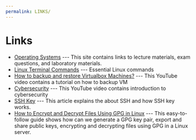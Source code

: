 ```yaml
---
permalink: LINKS/
---
```


# Links

* [Operating Systems](https://os.vlsm.org/) ---
  This site contains links to lecture materials, exam questions, and laboratory materials.
* [Linux Terminal Commands](https://www.hostinger.com/tutorials/linux-commands) ---
  Essential Linux commands
* [How to backup and restore Virtualbox Machines?](https://www.youtube.com/watch?v=HkGJr5BJg5g) ---
  This YouTube video contains a tutorial on how to backup VM
* [Cybersecurity](https://www.youtube.com/watch?v=bPVaOlJ6ln0) ---
  This YouTube video contains introduction to cybersecurity
* [SSH Key](https://www.niagahoster.co.id/blog/apa-itu-ssh/) ---
  This article explains the about SSH and how SSH key works.
* [How to Encrypt and Decrypt Files Using GPG in Linux](https://www.tecmint.com/gpg-encrypt-decrypt-files/#:~:text=Encrypting%20Files%20Using%20GPG%20in%20Linux&text=To%20encrypt%20a%20plain%20text,text%20file%20to%20be%20encrypted.) ---
  This easy-to-follow guide shows how can we generate a GPG key pair, export and share public keys, encrypting and decrypting files using GPG in a Linux server.  
